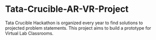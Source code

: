 # Tata-Crucible-AR-VR-Project
Tata Crucible Hackathon is organized every year to find solutions to projected problem statements. This project aims to build a prototype for Virtual Lab Classrooms.
